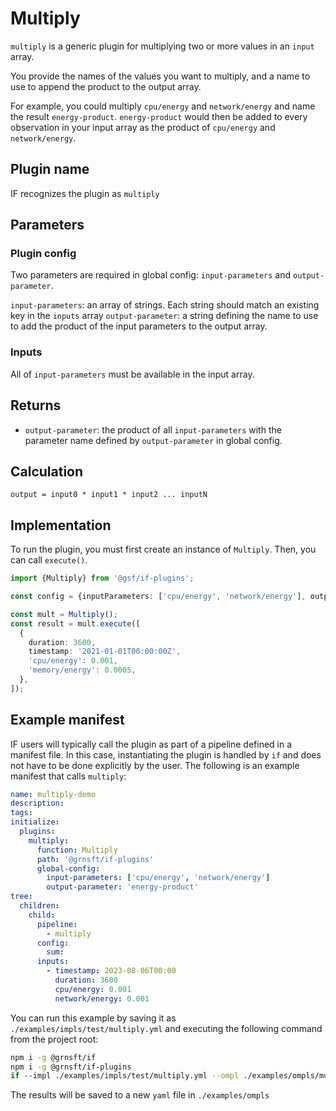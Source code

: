 # Multiply

`multiply` is a generic plugin for multiplying two or more values in an `input` array.

You provide the names of the values you want to multiply, and a name to use to append the product to the output array.

For example, you could multiply `cpu/energy` and `network/energy` and name the result `energy-product`. `energy-product` would then be added to every observation in your input array as the product of `cpu/energy` and `network/energy`.


## Plugin name

IF recognizes the plugin as `multiply`

## Parameters

### Plugin config

Two parameters are required in global config: `input-parameters` and `output-parameter`.

`input-parameters`: an array of strings. Each string should match an existing key in the `inputs` array
`output-parameter`: a string defining the name to use to add the product of the input parameters to the output array.

### Inputs

All of `input-parameters` must be available in the input array.

## Returns

- `output-parameter`: the product of all `input-parameters` with the parameter name defined by `output-parameter` in global config.

## Calculation

```pseudocode
output = input0 * input1 * input2 ... inputN
```

## Implementation

To run the plugin, you must first create an instance of `Multiply`. Then, you can call `execute()`.

```typescript
import {Multiply} from '@gsf/if-plugins';

const config = {inputParameters: ['cpu/energy', 'network/energy'], outputParameter: 'energy-product'}

const mult = Multiply();
const result = mult.execute([
  {
    duration: 3600,
    timestamp: '2021-01-01T00:00:00Z',
    'cpu/energy': 0.001,
    'memory/energy': 0.0005,
  },
]);
```

## Example manifest

IF users will typically call the plugin as part of a pipeline defined in a manifest file. In this case, instantiating the plugin is handled by `if` and does not have to be done explicitly by the user. The following is an example manifest that calls `multiply`:

```yaml
name: multiply-demo
description:
tags:
initialize:
  plugins:
    multiply:
      function: Multiply
      path: '@grnsft/if-plugins'
      global-config:
        input-parameters: ['cpu/energy', 'network/energy']
        output-parameter: 'energy-product'
tree:
  children:
    child:
      pipeline:
        - multiply
      config:
        sum:
      inputs:
        - timestamp: 2023-08-06T00:00
          duration: 3600
          cpu/energy: 0.001
          network/energy: 0.001
```

You can run this example by saving it as `./examples/impls/test/multiply.yml` and executing the following command from the project root:

```sh
npm i -g @grnsft/if
npm i -g @grnsft/if-plugins
if --impl ./examples/impls/test/multiply.yml --ompl ./examples/ompls/multiply.yml
```
The results will be saved to a new `yaml` file in `./examples/ompls`

